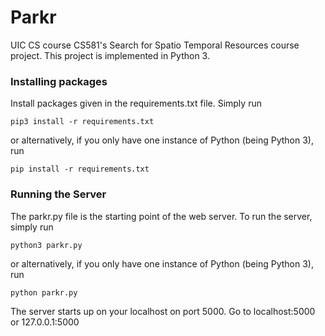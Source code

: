 # Parkr
UIC CS course CS581's Search for Spatio Temporal Resources course project. This project is implemented in Python 3.

### Installing packages
Install packages given in the requirements.txt file. Simply run

<code>pip3 install -r requirements.txt</code>

or alternatively, if you only have one instance of Python (being Python 3), run

<code>pip install -r requirements.txt</code>

### Running the Server
The parkr.py file is the starting point of the web server. To run the server, simply run

<code>python3 parkr.py</code>

or alternatively, if you only have one instance of Python (being Python 3), run

<code>python parkr.py</code>

The server starts up on your localhost on port 5000. Go to localhost:5000 or 127.0.0.1:5000

